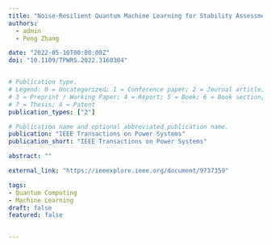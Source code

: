 ```yaml
---
title: "Noise-Resilient Quantum Machine Learning for Stability Assessment of Power Systems"
authors:
  - admin
  - Peng Zhang

date: "2022-05-10T00:00:00Z"
doi: "10.1109/TPWRS.2022.3160384"


# Publication type.
# Legend: 0 = Uncategorized; 1 = Conference paper; 2 = Journal article;
# 3 = Preprint / Working Paper; 4 = Report; 5 = Book; 6 = Book section;
# 7 = Thesis; 8 = Patent
publication_types: ["2"]

# Publication name and optional abbreviated publication name.
publication: "IEEE Transactions on Power Systems"
publication_short: "IEEE Transactions on Power Systems"

abstract: ""

external_link: "https://ieeexplore.ieee.org/document/9737359"

tags:
- Quantum Computing
- Machine Learning
draft: false
featured: false


---
```


